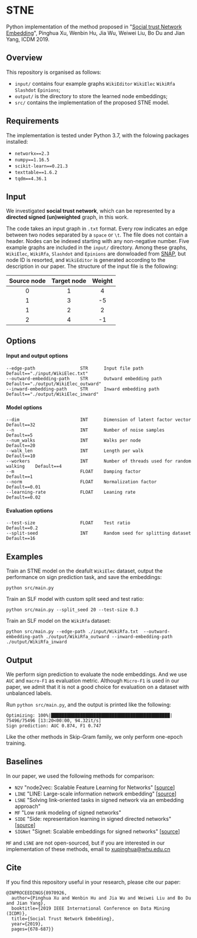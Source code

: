 # STNE
Python implementation of  the method proposed in "[Social trust Network Embedding](https://ieeexplore.ieee.org/document/8970926)", Pinghua Xu, Wenbin Hu, Jia Wu, Weiwei Liu, Bo Du and Jian Yang, ICDM 2019.

## Overview
This repository is organised as follows:
- `input/` contains four example graphs `WikiEditor` `WikiElec` `WikiRfa` `Slashdot` `Epinions`;
- `output/` is the directory to store the learned node embeddings;
- `src/` contains the implementation of the proposed STNE model.

## Requirements
The implementation is tested under Python 3.7, with the folowing packages installed:
- `networkx==2.3`
- `numpy==1.16.5`
- `scikit-learn==0.21.3`
- `texttable==1.6.2`
- `tqdm==4.36.1`

## Input
We investigated **social trust network**, which can be represented by a **directed signed (un)weighted** graph, in this work.

The code takes an input graph in `.txt` format. Every row indicates an edge between two nodes separated by a `space` or `\t`. The file does not contain a header. Nodes can be indexed starting with any non-negative number. Five example graphs are included in the `input/` directory. Among these graphs, `WikiElec`, `WikiRfa`, `Slashdot` and `Epinions` are donwloaded from [SNAP](http://snap.stanford.edu/data/#signnets), but node ID is resorted, and `WikiEditor` is generated according to the description in our paper. The structure of the input file is the following:

| Source node | Target node | Weight |
| :-----:| :----: | :----: |
| 0 | 1 | 4 |
| 1 | 3 | -5 |
| 1 | 2 | 2 |
| 2 | 4 | -1 |

## Options
#### Input and output options
```
--edge-path                 STR      Input file path                      Default=="./input/WikiElec.txt"
--outward-embedding-path    STR      Outward embedding path               Default=="./output/WikiElec_outward"
--inward-embedding-path     STR      Inward embedding path                Default=="./output/WikiElec_inward"
```
#### Model options
```
--dim                       INT      Dimension of latent factor vector    Default==32
--n                         INT      Number of noise samples              Default==5
--num_walks                 INT      Walks per node                       Default==20
--walk_len                  INT      Length per walk                      Default==10
--workers                   INT      Number of threads used for random walking    Default==4
--m                         FLOAT    Damping factor                       Default==1
--norm                      FLOAT    Normalization factor                 Default==0.01
--learning-rate             FLOAT    Leaning rate                         Default==0.02
```
#### Evaluation options
```
--test-size                 FLOAT    Test ratio                           Default==0.2
--split-seed                INT      Random seed for splitting dataset    Default==16
```

## Examples
Train an STNE model on the deafult `WikiElec` dataset, output the performance on sign prediction task, and save the embeddings:
```
python src/main.py
```

Train an SLF model with custom split seed and test ratio:
```
python src/main.py --split_seed 20 --test-size 0.3
```

Train an SLF model on the `WikiRfa` dataset:
```
python src/main.py --edge-path ./input/WikiRfa.txt  --outward-embedding-path ./output/WikiRfa_outward --inward-embedding-path ./output/WikiRfa_inward
```

## Output
We perform sign prediction to evaluate the node embeddings. And we use `AUC` and `macro-F1` as evaluation metric. Although `Micro-F1` is used in our paper, we admit that it is not a good choice for evaluation on a dataset with unbalanced labels.

Run `python src/main.py`, and the output is printed like the following:
```
Optimizing: 100%|█████████████████████████████████████████████| 75496/75496 [13:20<00:00, 94.32it/s]
Sign prediction: AUC 0.874, F1 0.747
```
Like the other methods in Skip-Gram family, we only perform one-epoch training.

## Baselines
In our paper, we used the following methods for comparison:
- `N2V`     "node2vec: Scalable Feature Learning for Networks" [[source](https://github.com/aditya-grover/node2vec)]
- `LINE`    "LINE: Large-scale information network embedding" [[source](https://github.com/tangjianpku/LINE)]
- `LSNE`    "Solving link-oriented tasks in signed network via an embedding approach"
- `MF`      "Low rank modeling of signed networks"
- `SIDE`    "Side: representation learning in signed directed networks" [[source](https://datalab.snu.ac.kr/side/)]
- `SIGNet`  "Signet: Scalable embeddings for signed networks" [[source](https://github.com/raihan2108/signet)]

`MF` and `LSNE` are not open-sourced, but if you are interested in our implementation of these methods, email to xupinghua@whu.edu.cn

## Cite
If you find this repository useful in your research, please cite our paper:

```
@INPROCEEDINGS{8970926,
  author={Pinghua Xu and Wenbin Hu and Jia Wu and Weiwei Liu and Bo Du and Jian Yang},
  booktitle={2019 IEEE International Conference on Data Mining (ICDM)},
  title={Social Trust Network Embedding},
  year={2019},
  pages={678-687}}
```
